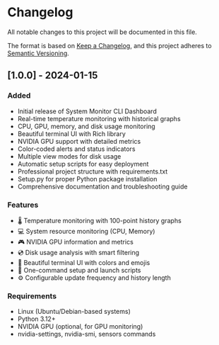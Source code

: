 # Changelog

All notable changes to this project will be documented in this file.

The format is based on [Keep a Changelog](https://keepachangelog.com/en/1.0.0/),
and this project adheres to [Semantic Versioning](https://semver.org/spec/v2.0.0.html).

## [1.0.0] - 2024-01-15

### Added
- Initial release of System Monitor CLI Dashboard
- Real-time temperature monitoring with historical graphs
- CPU, GPU, memory, and disk usage monitoring
- Beautiful terminal UI with Rich library
- NVIDIA GPU support with detailed metrics
- Color-coded alerts and status indicators
- Multiple view modes for disk usage
- Automatic setup scripts for easy deployment
- Professional project structure with requirements.txt
- Setup.py for proper Python package installation
- Comprehensive documentation and troubleshooting guide

### Features
- 🌡️ Temperature monitoring with 100-point history graphs
- 💻 System resource monitoring (CPU, Memory)
- 🎮 NVIDIA GPU information and metrics
- 💿 Disk usage analysis with smart filtering
- 🎨 Beautiful terminal UI with colors and emojis
- 🚀 One-command setup and launch scripts
- ⚙️ Configurable update frequency and history length

### Requirements
- Linux (Ubuntu/Debian-based systems)
- Python 3.12+
- NVIDIA GPU (optional, for GPU monitoring)
- nvidia-settings, nvidia-smi, sensors commands
